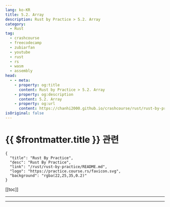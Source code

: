 ```yaml
---
lang: ko-KR
title: 5.2. Array
description: Rust by Practice > 5.2. Array
category: 
  - Rust
tag: 
  - crashcourse
  - freecodecamp
  - zubiarfan
  - youtube
  - rust
  - rs
  - wasm
  - assembly
head:
  - - meta:
    - property: og:title
      content: Rust by Practice > 5.2. Array
    - property: og:description
      content: 5.2. Array
    - property: og:url
      content: https://chanhi2000.github.io/crashcourse/rust/rust-by-practice/compound-types/array.html
isOriginal: false
---
```


# {{ $frontmatter.title }} 관련

```component VPCard
{
  "title": "Rust By Practice",
  "desc": "Rust By Practice",
  "link": "/rust/rust-by-practice/README.md",
  "logo": "https://practice.course.rs/favicon.svg",
  "background": "rgba(22,25,35,0.2)"
}
```

[[toc]]

---

<SiteInfo
  name="6.2. Array | Rust By Practice"
  desc="6.2. Array"
  url="https://practice.rs/compound-types/array.html"
  logo="https://practice.course.rs/favicon.svg"
  preview="https://github.com/sunface/rust-by-practice/blob/master/en/assets/header.jpg?raw=true"/>

<!-- TODO: 작성 -->

---

<TagLinsk />